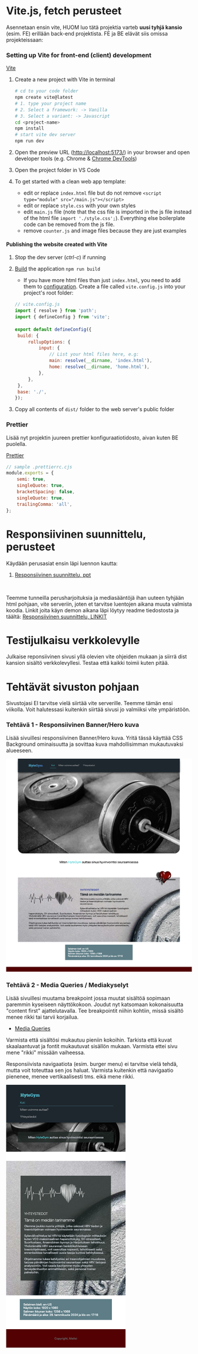 # Vite.js, fetch perusteet

Asennetaan ensin vite, HUOM luo tätä projektia varteb **uusi tyhjä kansio** (esim. FE) erillään back-end projektista. FE ja BE elävät siis omissa projekteissaan:

### Setting up Vite for front-end (client) development

[Vite](https://vitejs.dev/guide/)

1. Create a new project with Vite in terminal

   ```sh
   # cd to your code folder
   npm create vite@latest
   # 1. type your project name
   # 2. Select a framework: -> Vanilla
   # 3. Select a variant: -> Javascript
   cd <project-name>
   npm install
   # start vite dev server
   npm run dev
   ```

1. Open the preview URL (<http://localhost:5173/>) in your browser and open developer tools (e.g. Chrome & [Chrome DevTools](https://developers.google.com/web/tools/chrome-devtools/))
1. Open the project folder in VS Code
1. To get started with a clean web app template:
   - edit or replace `index.html` file but do not remove `<script type="module" src="/main.js"></script>`
   - edit or replace `style.css` with your own styles
   - edit `main.js` file (note that the css file is imported in the js file instead of the html file `import './style.css';`). Everything else boilerplate code can be removed from the js file.
   - remove `counter.js` and image files because they are just examples

#### Publishing the website created with Vite

1. Stop the dev server (_ctrl-c_) if running
1. [Build](https://vitejs.dev/guide/build) the application `npm run build`

   - If you have more html files than just `index.html`, you need to add them to [configuration](https://vitejs.dev/guide/build#multi-page-app). Create a file called `vite.config.js` into your project's root folder:

   ```js
   // vite.config.js
   import { resolve } from 'path';
   import { defineConfig } from 'vite';

   export default defineConfig({
   	build: {
   		rollupOptions: {
   			input: {
   				// List your html files here, e.g:
   				main: resolve(__dirname, 'index.html'),
   				home: resolve(__dirname, 'home.html'),
   			},
   		},
   	},
   	base: './',
   });
   ```

1. Copy all contents of `dist/` folder to the web server's public folder
   <br>

### Prettier

Lisää nyt projektin juureen prettier konfiguraatiotidosto, aivan kuten BE puolella.

[Prettier](https://prettier.io/)

```javascript
// sample .prettierrc.cjs
module.exports = {
	semi: true,
	singleQuote: true,
	bracketSpacing: false,
	singleQuote: true,
	trailingComma: 'all',
};
```

# Responsiivinen suunnittelu, perusteet

Käydään perusasiat ensin läpi luennon kautta:

1. [Responsiivinen suunnittelu, ppt](https://docs.google.com/presentation/d/1_lgctjnQ9ktsoBKFvkcBd43cN8EuTQ6IhVtmW6ttTss/edit?usp=sharing)

<br>

Teemme tunneilla perusharjoituksia ja mediasääntöjä ihan uuteen tyhjään html pohjaan, vite serveriin, joten et tarvitse luentojen aikana muuta valmista koodia. Linkit joita käyn demon aikana läpi löytyy readme tiedostosta ja täältä: [Responsiivinen suunnittelu, LINKIT](03-linkkejä.md)

# Testijulkaisu verkkolevylle

Julkaise reponsiivinen sivusi yllä olevien vite ohjeiden mukaan ja siirrä dist kansion sisältö verkkolevyllesi. Testaa että kaikki toimii kuten pitää.

# Tehtävät sivuston pohjaan

Sivustojasi EI tarvitse vielä siirtää vite serverille. Teemme tämän ensi viikolla. Voit halutessasi kuitenkin siirtää sivusi jo valmiiksi vite ympäristöön.

### Tehtävä 1 - Responsiivinen Banner/Hero kuva

Lisää sivuillesi responsiivinen Banner/Hero kuva. Yritä tässä käyttää CSS Background ominaisuutta ja sovittaa kuva mahdollisimman mukautuvaksi alueeseen.

![image](images/desktop.png)

### Tehtävä 2 - Media Queries / Mediakyselyt

Lisää sivuillesi muutama breakpoint jossa muutat sisältöä sopimaan paremmin kyseiseen näyttökokoon. Joudut nyt katsomaan kokonaisuutta "content first" ajattelutavalla. Tee breakpointit niihin kohtiin, missä sisältö menee rikki tai tarvii korjailua.

- [Media Queries](https://www.w3schools.com/css/css_rwd_mediaqueries.asp)

Varmista että sisältösi mukautuu pieniin kokoihin. Tarkista että kuvat skaalaantuvat ja fontit mukautuvat sisällön mukaan. Varmista ettei sivu mene "rikki" missään vaiheessa.

Responsiivista navigaatiota (esim. burger menu) ei tarvitse vielä tehdä, mutta voit toteuttaa sen jos haluat. Varmista kuitenkin että navigaatio pienenee, menee vertikaalisesti tms. eikä mene rikki.

![image](images/mobile.png)
